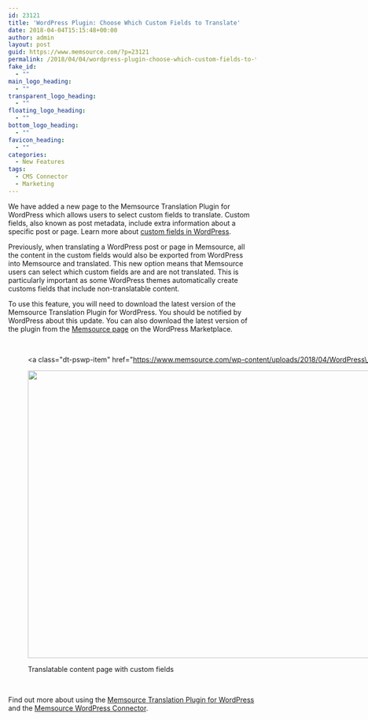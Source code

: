 ```yaml
---
id: 23121
title: 'WordPress Plugin: Choose Which Custom Fields to Translate'
date: 2018-04-04T15:15:48+00:00
author: admin
layout: post
guid: https://www.memsource.com/?p=23121
permalink: /2018/04/04/wordpress-plugin-choose-which-custom-fields-to-translate/
fake_id:
  - ""
main_logo_heading:
  - ""
transparent_logo_heading:
  - ""
floating_logo_heading:
  - ""
bottom_logo_heading:
  - ""
favicon_heading:
  - ""
categories:
  - New Features
tags:
  - CMS Connector
  - Marketing
---
```

<span style="font-weight: 400;">We have added a new page to the Memsource Translation Plugin for WordPress which allows users to select custom fields to translate. Custom fields, also known as post metadata, include extra information about a specific post or page. Learn more about </span>[<span style="font-weight: 400;">custom fields in WordPress</span>](https://codex.wordpress.org/Using_Custom_Fields)<span style="font-weight: 400;">.<br /> </span>

<span style="font-weight: 400;">Previously, when translating a WordPress post or page in Memsource, all the content in the custom fields would also be exported from WordPress into Memsource and translated. This new option means that Memsource users can select which custom fields are and are not translated. This is particularly important as some WordPress themes automatically create customs fields that include non-translatable content.<br /> </span>

<span style="font-weight: 400;">To use this feature, you will need to download the latest version of the Memsource Translation Plugin for WordPress. You should be notified by WordPress about this update. You can also download the latest version of the plugin from the <a href="https://wordpress.org/plugins/memsource-connector/">Memsource page</a> on the WordPress Marketplace.<br /> </span>

&nbsp;<figure id="attachment_23122" style="width: 1499px" class="wp-caption alignnone"><a class="dt-pswp-item" href="https://www.memsource.com/wp-content/uploads/2018/04/WordPress\_Translatable-Content.png" data-dt-img-description="" data-large\_image\_width="1499" data-large\_image_height="734">

<img class="wp-image-23122 size-full" src="https://www.memsource.com/wp-content/uploads/2018/04/WordPress_Translatable-Content-e1522832018605.png" alt="" width="1491" height="584" /></a><figcaption class="wp-caption-text">Translatable content page with custom fields</figcaption></figure> 

&nbsp;

<span style="font-weight: 400;">Find out more about using the <a href="https://help.memsource.com/hc/en-us/articles/360001156791">Memsource Translation Plugin for WordPress</a> and the <a href="https://help.memsource.com/hc/en-us/articles/115003948452-Connectors#WordPress_1">Memsource WordPress Connector</a>.</span>

&nbsp;

&nbsp;